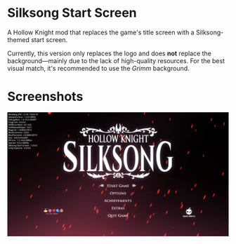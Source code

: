 # Silksong Start Screen
A Hollow Knight mod that replaces the game's title screen with a Silksong-themed start screen.

Currently, this version only replaces the logo and does **not** replace the background—mainly due to the lack of high-quality resources. For the best visual match, it's recommended to use the _Grimm_ background.

# Screenshots

![Can't wait for Silksong!](./Resources/screenshot.png)
